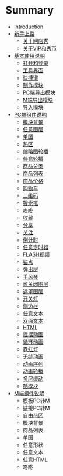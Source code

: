 # Summary

* [Introduction](README.md)
* [新手上路](chapter1.md)
  * [关于网店秀](chapter1/guan-yu-wang-dian-xiu.md)
  * [关于VIP和秀币](chapter1/guan-yu-vip-hui-yuan.md)
* [基本使用说明](ji-ben-shi-yong-fang-fa.md)
  * [打开和登录](chapter1/da-kai-he-deng-lu.md)
  * [工具界面](chapter1/gong-ju-jie-mian.md)
  * [快捷键](chapter1/kuai-jie-jian.md)
  * [制作模块](chapter1/zhi-zuo-mo-kuai.md)
  * [PC端导出模块](chapter1/dao-chu-mo-kuai.md)
  * [M端导出模块](chapter1/mduan-dao-chu-mo-kuai.md)
  * [导入模块](chapter1/dao-ru-mo-kuai.md)
* [PC端组件说明](wang-dian-xiu-zu-jian-shuo-ming.md)
  * [模块背景](wang-dian-xiu-zu-jian-shuo-ming/mo-kuai-bei-jing.md)
  * [任意图层](wang-dian-xiu-zu-jian-shuo-ming/ren-yi-tu-ceng.md)
  * [单图](wang-dian-xiu-zu-jian-shuo-ming/dan-tu.md)
  * [热区](wang-dian-xiu-zu-jian-shuo-ming/re-qu.md)
  * [缩略图轮播](wang-dian-xiu-zu-jian-shuo-ming/suo-lve-tu-lun-bo.md)
  * [任意轮播](wang-dian-xiu-zu-jian-shuo-ming/ren-yi-lun-bo.md)
  * [商品分类](wang-dian-xiu-zu-jian-shuo-ming/shang-pin-fen-lei.md)
  * [商品列表](wang-dian-xiu-zu-jian-shuo-ming/shang-pin-lie-biao.md)
  * [商品价格](wang-dian-xiu-zu-jian-shuo-ming/shang-pin-jia-ge.md)
  * [购物车](wang-dian-xiu-zu-jian-shuo-ming/gou-wu-che.md)
  * [二维码](wang-dian-xiu-zu-jian-shuo-ming/er-wei-ma.md)
  * [搜索框](wang-dian-xiu-zu-jian-shuo-ming/sou-suo-kuang.md)
  * [咚咚](wang-dian-xiu-zu-jian-shuo-ming/dong-dong.md)
  * [收藏](wang-dian-xiu-zu-jian-shuo-ming/shou-cang.md)
  * [分享](wang-dian-xiu-zu-jian-shuo-ming/fen-xiang.md)
  * [关注](wang-dian-xiu-zu-jian-shuo-ming/guan-zhu.md)
  * [倒计时](wang-dian-xiu-zu-jian-shuo-ming/dao-ji-shi.md)
  * [任意定时器](wang-dian-xiu-zu-jian-shuo-ming/ren-yi-ding-shi-qi.md)
  * [FLASH视频](wang-dian-xiu-zu-jian-shuo-ming/flashshi-pin.md)
  * [锚点](wang-dian-xiu-zu-jian-shuo-ming/mao-dian.md)
  * [弹出层](wang-dian-xiu-zu-jian-shuo-ming/dan-chu-ceng.md)
  * [手风琴](wang-dian-xiu-zu-jian-shuo-ming/shou-feng-qin.md)
  * [可关闭图层](wang-dian-xiu-zu-jian-shuo-ming/ke-guan-bi-tu-ceng.md)
  * [遮罩图层](wang-dian-xiu-zu-jian-shuo-ming/zhe-zhao-tu-ceng.md)
  * [开关灯](wang-dian-xiu-zu-jian-shuo-ming/kai-guan-deng.md)
  * [侧边栏](wang-dian-xiu-zu-jian-shuo-ming/ce-bian-lan.md)
  * [任意文本](wang-dian-xiu-zu-jian-shuo-ming/ren-yi-wen-ben.md)
  * [双面文本](wang-dian-xiu-zu-jian-shuo-ming/shuang-mian-wen-ben.md)
  * [HTML](wang-dian-xiu-zu-jian-shuo-ming/html.md)
  * [摇摆动画](wang-dian-xiu-zu-jian-shuo-ming/yao-bai-dong-hua.md)
  * [循环动画](wang-dian-xiu-zu-jian-shuo-ming/xun-huan-dong-hua.md)
  * [霓虹灯](wang-dian-xiu-zu-jian-shuo-ming/ni-hong-deng.md)
  * [无缝动画](wang-dian-xiu-zu-jian-shuo-ming/wu-feng-dong-hua.md)
  * [动画序列](wang-dian-xiu-zu-jian-shuo-ming/dong-hua-xu-lie.md)
  * [动画轮播](wang-dian-xiu-zu-jian-shuo-ming/dong-hua-lun-bo.md)
  * [多层缓动](wang-dian-xiu-zu-jian-shuo-ming/duo-ceng-huan-dong.md)
  * [酷模块](wang-dian-xiu-zu-jian-shuo-ming/ku-mo-kuai.md)
* [M端组件说明](mduan-zu-jian-shuo-ming.md)
  * 模板PC转M
  * 链接PC转M
  * 自由热区
  * 模块背景
  * 商品列表
  * 单图
  * 任意形状
  * 任意文本
  * 任意HTML
  * 咚咚

